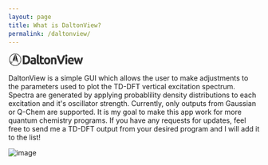 ```yaml
---
layout: page
title: What is DaltonView?
permalink: /daltonview/
---
```


<img src="\images\daltonview.png" width="30%" align='center' />

DaltonView is a simple GUI which allows the user to make adjustments to the parameters used to plot the TD-DFT vertical excitation spectrum. Spectra are generated by applying probablility density distributions to each excitation and it's oscillator strength. Currently, only outputs from Gaussian or Q-Chem are supported. It is my goal to make this app work for more quantum chemistry programs. If you have any requests for updates, feel free to send me a TD-DFT output from your desired program and I will add it to the list!

![image]("\images\daltonview_screenshot.png")
